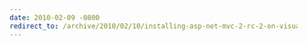 ```yaml
---
date: 2010-02-09 -0800
redirect_to: /archive/2010/02/10/installing-asp-net-mvc-2-rc-2-on-visual-studio.aspx/
---
```

